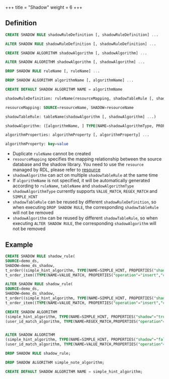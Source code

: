 +++
title = "Shadow"
weight = 6
+++

## Definition

```sql
CREATE SHADOW RULE shadowRuleDefinition [, shadowRuleDefinition] ... 

ALTER SHADOW RULE shadowRuleDefinition [, shadowRuleDefinition] ... 

CREATE SHADOW ALGORITHM shadowAlgorithm [, shadowAlgorithm] ...

ALTER SHADOW ALGORITHM shadowAlgorithm [, shadowAlgorithm] ...

DROP SHADOW RULE ruleName [, ruleName] ...

DROP SHADOW ALGORITHM algorithmName [, algorithmName] ...

CREATE DEFAULT SHADOW ALGORITHM NAME = algorithmName

shadowRuleDefinition: ruleName(resourceMapping, shadowTableRule [, shadowTableRule] ...)

resourceMapping: SOURCE=resourceName, SHADOW=resourceName

shadowTableRule: tableName(shadowAlgorithm [, shadowAlgorithm] ...)

shadowAlgorithm: ([algorithmName, ] TYPE(NAME=shadowAlgorithmType, PROPERTIES([algorithmProperties] ...)))

algorithmProperties: algorithmProperty [, algorithmProperty] ... 

algorithmProperty: key=value
```

-  Duplicate `ruleName` cannot be created
- `resourceMapping` specifies the mapping relationship between the source database and the shadow library. You need to use the `resource` managed by RDL, please refer to [resource](https:shardingsphere.apache.orgdocumentcurrentcnfeaturesdist-sqlsyntaxrdlrdl-resource)
- `shadowAlgorithm` can act on multiple `shadowTableRule` at the same time
- If `algorithmName` is not specified, it will be automatically generated according to `ruleName`, `tableName` and `shadowAlgorithmType`
- `shadowAlgorithmType` currently supports `VALUE_MATCH`, `REGEX_MATCH` and `SIMPLE_HINT`
- `shadowTableRule` can be reused by different `shadowRuleDefinition`, so when executing `DROP SHADOW RULE`, the corresponding `shadowTableRule` will not be removed
- `shadowAlgorithm` can be reused by different `shadowTableRule`, so when executing `ALTER SHADOW RULE`, the corresponding `shadowAlgorithm` will not be removed


## Example

```sql
CREATE SHADOW RULE shadow_rule(
SOURCE=demo_ds,
SHADOW=demo_ds_shadow,
t_order((simple_hint_algorithm, TYPE(NAME=SIMPLE_HINT, PROPERTIES("shadow"="true", foo="bar"))),(TYPE(NAME=REGEX_MATCH, PROPERTIES("operation"="insert","column"="user_id", "regex"='[1]')))), 
t_order_item((TYPE(NAME=VALUE_MATCH, PROPERTIES("operation"="insert","column"="user_id", "value"='1')))));

ALTER SHADOW RULE shadow_rule(
SOURCE=demo_ds,
SHADOW=demo_ds_shadow,
t_order((simple_hint_algorithm, TYPE(NAME=SIMPLE_HINT, PROPERTIES("shadow"="true", foo="bar"))),(TYPE(NAME=REGEX_MATCH, PROPERTIES("operation"="insert","column"="user_id", "regex"='[1]')))), 
t_order_item((TYPE(NAME=VALUE_MATCH, PROPERTIES("operation"="insert","column"="user_id", "value"='1')))));

CREATE SHADOW ALGORITHM 
(simple_hint_algorithm, TYPE(NAME=SIMPLE_HINT, PROPERTIES("shadow"="true", "foo"="bar"))), 
(user_id_match_algorithm, TYPE(NAME=REGEX_MATCH,PROPERTIES("operation"="insert", "column"="user_id", "regex"='[1]')));


ALTER SHADOW ALGORITHM 
(simple_hint_algorithm, TYPE(NAME=SIMPLE_HINT, PROPERTIES("shadow"="false", "foo"="bar"))), 
(user_id_match_algorithm, TYPE(NAME=VALUE_MATCH,PROPERTIES("operation"="insert", "column"="user_id", "value"='1')));

DROP SHADOW RULE shadow_rule;

DROP SHADOW ALGORITHM simple_note_algorithm;

CREATE DEFAULT SHADOW ALGORITHM NAME = simple_hint_algorithm;
```
